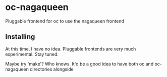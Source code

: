 # oc-nagaqueen

Pluggable frontend for oc to use the nagaqueen frontend

## Installing

At this time, I have no idea. Pluggable frontends are very much experimental. Stay tuned.

Maybe try 'make'? Who knows. It'd be a good idea to have both oc and oc-nagaqueen
directories alongside
